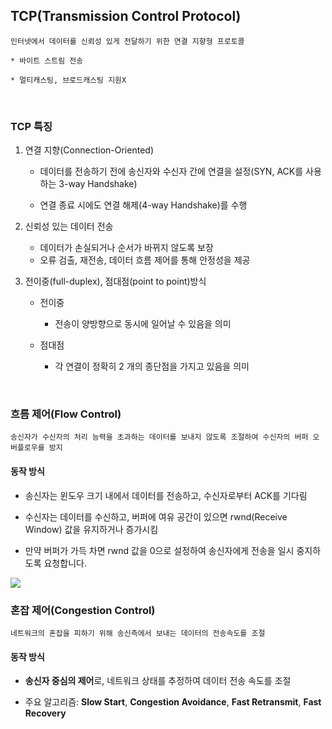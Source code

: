 ## TCP(Transmission Control Protocol)

    인터넷에서 데이터를 신뢰성 있게 전달하기 위한 연결 지향형 프로토콜

    * 바이트 스트림 전송

    * 멀티캐스팅, 브로드캐스팅 지원X

<br>

### TCP 특징

1. 연결 지향(Connection-Oriented)
    - 데이터를 전송하기 전에 송신자와 수신자 간에 연결을 설정(SYN, ACK를 사용하는 3-way Handshake)
    
    - 연결 종료 시에도 연결 해제(4-way Handshake)를 수행

2. 신뢰성 있는 데이터 전송
    - 데이터가 손실되거나 순서가 바뀌지 않도록 보장
    - 오류 검출, 재전송, 데이터 흐름 제어를 통해 안정성을 제공

3. 전이중(full-duplex), 점대점(point to point)방식
    - 전이중
        - 전송이 양방향으로 동시에 일어날 수 있음을 의미

    - 점대점
        - 각 연결이 정확히 2 개의 종단점을 가지고 있음을 의미

<br>

### 흐름 제어(Flow Control)

    송신자가 수신자의 처리 능력을 초과하는 데이터를 보내지 않도록 조절하여 수신자의 버퍼 오버플로우를 방지

#### 동작 방식

 - 송신자는 윈도우 크기 내에서 데이터를 전송하고, 수신자로부터 ACK를 기다림

 - 수신자는 데이터를 수신하고, 버퍼에 여유 공간이 있으면 rwnd(Receive Window) 값을 유지하거나 증가시킴

 - 만약 버퍼가 가득 차면 rwnd 값을 0으로 설정하여 송신자에게 전송을 일시 중지하도록 요청합니다.

 <img src="https://camo.githubusercontent.com/a84918395b1352b40b4efc71b35f7f086d6a509ccf7d2ea711e02ded7ef90372/68747470733a2f2f74312e6461756d63646e2e6e65742f6366696c652f746973746f72792f323533463745343835373135454435463237">

<br>

### 혼잡 제어(Congestion Control)

    네트워크의 혼잡을 피하기 위해 송신측에서 보내는 데이터의 전송속도를 조절

#### 동작 방식

 - **송신자 중심의 제어**로, 네트워크 상태를 추정하여 데이터 전송 속도를 조절

 - 주요 알고리즘: **Slow Start**, **Congestion Avoidance**, **Fast Retransmit**, **Fast Recovery**